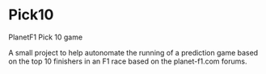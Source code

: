 # Pick10
PlanetF1 Pick 10 game

A small project to help autonomate the running of a prediction game based on the top 10 finishers in an F1 race based on the planet-f1.com forums.
